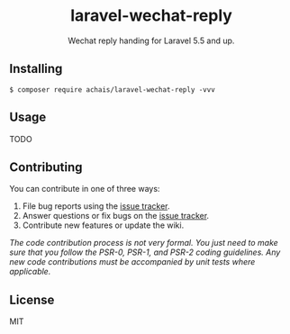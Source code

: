 <h1 align="center"> laravel-wechat-reply </h1>

<p align="center"> Wechat reply handing for Laravel 5.5 and up.</p>


## Installing

```shell
$ composer require achais/laravel-wechat-reply -vvv
```

## Usage

TODO

## Contributing

You can contribute in one of three ways:

1. File bug reports using the [issue tracker](https://github.com/achais/laravel-wechat-reply/issues).
2. Answer questions or fix bugs on the [issue tracker](https://github.com/achais/laravel-wechat-reply/issues).
3. Contribute new features or update the wiki.

_The code contribution process is not very formal. You just need to make sure that you follow the PSR-0, PSR-1, and PSR-2 coding guidelines. Any new code contributions must be accompanied by unit tests where applicable._

## License

MIT